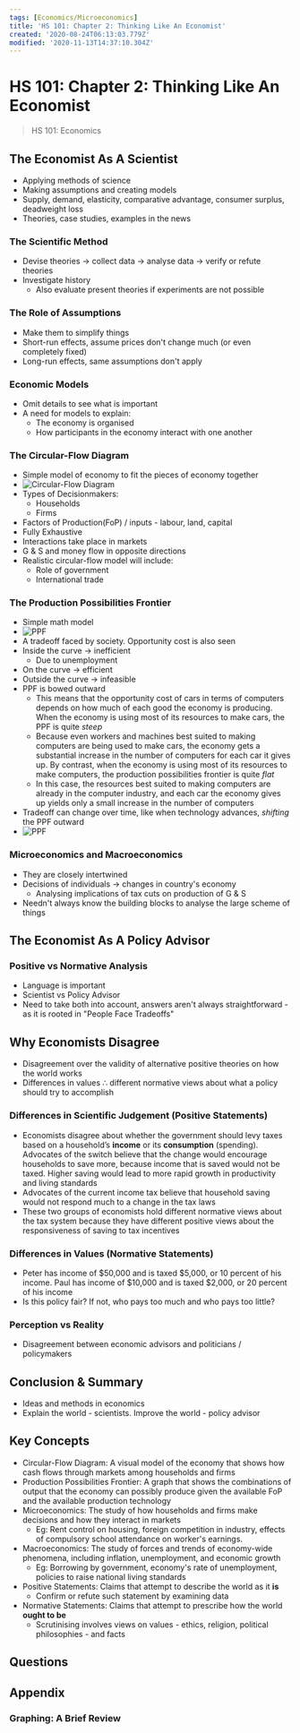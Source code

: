```yaml
---
tags: [Economics/Microeconomics]
title: 'HS 101: Chapter 2: Thinking Like An Economist'
created: '2020-08-24T06:13:03.779Z'
modified: '2020-11-13T14:37:10.304Z'
---
```


# HS 101: Chapter 2: Thinking Like An Economist

> HS 101: Economics

## The Economist As A Scientist

 - Applying methods of science
 - Making assumptions and creating models
 - Supply, demand, elasticity, comparative advantage, consumer surplus, deadweight loss
 - Theories, case studies, examples in the news

### The Scientific Method

 - Devise theories $\rightarrow$ collect data $\rightarrow$ analyse data $\rightarrow$ verify or refute theories
 - Investigate history
   - Also evaluate present theories if experiments are not possible

### The Role of Assumptions

 - Make them to simplify things
 - Short-run effects, assume prices don't change much (or even completely fixed)
 - Long-run effects, same assumptions don't apply

### Economic Models

 - Omit details to see what is important
 - A need for models to explain:
   - The economy is organised
   - How participants in the economy interact with one another

### The Circular-Flow Diagram

 - Simple model of economy to fit the pieces of economy together
 - ![Circular-Flow Diagram](circularflowdiagram.jpg)
 - Types of Decisionmakers:
   - Households
   - Firms
 - Factors of Production(FoP) / inputs - labour, land, capital
 - Fully Exhaustive
 - Interactions take place in markets
 - G & S and money flow in opposite directions
 - Realistic circular-flow model will include:
   - Role of government
   - International trade

### The Production Possibilities Frontier

 - Simple math model
 - ![PPF](ppf.jpg)
 - A tradeoff faced by society. Opportunity cost is also seen
 - Inside the curve $\rightarrow$ inefficient
   - Due to unemployment
 - On the curve $\rightarrow$ efficient
 - Outside the curve $\rightarrow$ infeasible
 - PPF is bowed outward
   - This means that the opportunity cost of cars in terms of computers depends on how much of each good the economy is producing. When the economy is using most of its resources to make cars, the PPF is quite *steep* 
   - Because even workers and machines best suited to making computers are being used to make cars, the economy gets a substantial increase in the number of computers for each car it gives up. By contrast, when the economy is using most of its resources to make computers, the production possibilities frontier is quite *flat*
   - In this case, the resources best suited to making computers are already in the computer industry, and each car the economy gives up yields only a small increase in the number of computers
 - Tradeoff can change over time, like when technology advances, *shifting* the PPF outward
 - ![PPF](ppf2.jpg)

### Microeconomics and Macroeconomics

 - They are closely intertwined
 - Decisions of individuals $\rightarrow$ changes in country's economy
   - Analysing implications of tax cuts on production of G & S
 - Needn't always know the building blocks to analyse the large scheme of things

## The Economist As A Policy Advisor

### Positive vs Normative Analysis

 - Language is important
 - Scientist vs Policy Advisor
 - Need to take both into account, answers aren't always straightforward - as it is rooted in "People Face Tradeoffs"

## Why Economists Disagree

 - Disagreement over the validity of alternative positive theories on how the world works
 - Differences in values $\therefore$ different normative views about what a policy should try to accomplish

### Differences in Scientific Judgement (Positive Statements)

 - Economists disagree about whether the government should levy taxes based on a household’s **income** or its **consumption** (spending). Advocates of the switch believe that the change would encourage households to save more, because income that is saved would not be taxed. Higher saving would lead to more rapid growth in productivity and living standards
 - Advocates of the current income tax believe that household saving would not respond much to a change in the tax laws
 - These two groups of economists hold different normative views about the tax system because they have different positive views about the responsiveness of saving to tax incentives

### Differences in Values (Normative Statements)

 - Peter has income of $50,000 and is taxed $5,000, or 10 percent of his income. Paul has income of $10,000 and is taxed $2,000, or 20 percent of his income
 - Is this policy fair? If not, who pays too much and who pays too little?

### Perception vs Reality

 - Disagreement between economic advisors and politicians / policymakers

## Conclusion & Summary

 - Ideas and methods in economics
 - Explain the world - scientists. Improve the world - policy advisor

## Key Concepts

 - Circular-Flow Diagram: A visual model of the economy that shows how cash flows through markets among households and firms
 - Production Possibilities Frontier: A graph that shows the combinations of output that the economy can possibly produce given the available FoP and the available production technology
 - Microeconomics: The study of how households and firms make decisions and how they
interact in markets
   - Eg: Rent control on housing, foreign competition in industry, effects of compulsory school attendance on worker's earnings.
 - Macroeconomics: The study of forces and trends of economy-wide phenomena, including inflation, unemployment, and economic growth
   - Eg: Borrowing by government, economy's rate of unemployment, policies to raise national living standards
 - Positive Statements: Claims that attempt to describe the world as it **is**
   - Confirm or refute such statement by examining data
 - Normative Statements: Claims that attempt to prescribe how the world **ought to be**
   - Scrutinising involves views on values - ethics, religion, political philosophies - and facts

## Questions

## Appendix

### Graphing: A Brief Review
